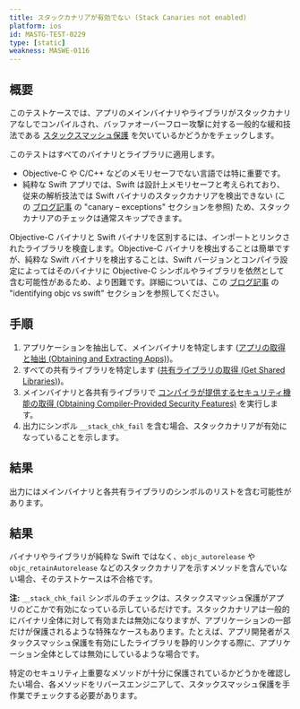 ```yaml
---
title: スタックカナリアが有効でない (Stack Canaries not enabled)
platform: ios
id: MASTG-TEST-0229
type: [static]
weakness: MASWE-0116
---
```


## 概要

このテストケースでは、アプリのメインバイナリやライブラリがスタックカナリアなしでコンパイルされ、バッファオーバーフロー攻撃に対する一般的な緩和技法である [スタックスマッシュ保護](../../../Document/0x06i-Testing-Code-Quality-and-Build-Settings.md/#binary-protection-mechanisms) を欠いているかどうかをチェックします。

このテストはすべてのバイナリとライブラリに適用します。

- Objective-C や C/C++ などのメモリセーフでない言語では特に重要です。
- 純粋な Swift アプリでは、Swift は設計上メモリセーフと考えられており、従来の解析技法では Swift バイナリのスタックカナリアを検出できない (この [ブログ記事](https://sensepost.com/blog/2021/on-ios-binary-protections/) の "canary – exceptions" セクションを参照) ため、スタックカナリアのチェックは通常スキップできます。

Objective-C バイナリと Swift バイナリを区別するには、インポートとリンクされたライブラリを検査します。Objective-C バイナリを検出することは簡単ですが、純粋な Swift バイナリを検出することは、Swift バージョンとコンパイラ設定によってはそのバイナリに Objective-C シンボルやライブラリを依然として含む可能性があるため、より困難です。詳細については、この [ブログ記事](https://sensepost.com/blog/2021/on-ios-binary-protections/) の "identifying objc vs swift" セクションを参照してください。

## 手順

1. アプリケーションを抽出して、メインバイナリを特定します ([アプリの取得と抽出 (Obtaining and Extracting Apps)](../../../techniques/ios/MASTG-TECH-0054.md))。
2. すべての共有ライブラリを特定します ([共有ライブラリの取得 (Get Shared Libraries)](../../../techniques/ios/MASTG-TECH-0082.md))。
3. メインバイナリと各共有ライブラリで [コンパイラが提供するセキュリティ機能の取得 (Obtaining Compiler-Provided Security Features)](../../../techniques/ios/MASTG-TECH-0118.md) を実行します。
4. 出力にシンボル `__stack_chk_fail` を含む場合、スタックカナリアが有効になっていることを示します。

## 結果

出力にはメインバイナリと各共有ライブラリのシンボルのリストを含む可能性があります。

## 結果

バイナリやライブラリが純粋な Swift ではなく、`objc_autorelease` や `objc_retainAutorelease` などのスタックカナリアを示すメソッドを含んでいない場合、そのテストケースは不合格です。

**注:** `__stack_chk_fail` シンボルのチェックは、スタックスマッシュ保護がアプリのどこかで有効になっている示しているだけです。スタックカナリアは一般的にバイナリ全体に対して有効または無効になりますが、アプリケーションの一部だけが保護されるような特殊なケースもあります。たとえば、アプリ開発者がスタックスマッシュ保護を有効にしたライブラリを静的リンクする際に、アプリケーション全体としては無効にしているような場合です。

特定のセキュリティ上重要なメソッドが十分に保護されているかどうかを確認したい場合、各メソッドをリバースエンジニアして、スタックスマッシュ保護を手作業でチェックする必要があります。

